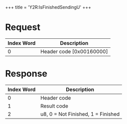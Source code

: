 +++
title = 'Y2R:IsFinishedSendingU'
+++

# Request

| Index Word | Description                |
|------------|----------------------------|
| 0          | Header code \[0x00160000\] |

# Response

| Index Word | Description                        |
|------------|------------------------------------|
| 0          | Header code                        |
| 1          | Result code                        |
| 2          | u8, 0 = Not Finished, 1 = Finished |